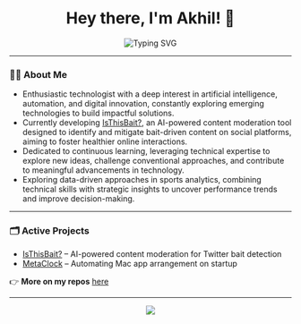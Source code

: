 <h1 align="center">
	Hey there, I'm Akhil! 👋
</h1>
<p align="center">
	<img src="https://readme-typing-svg.demolab.com?font=Fira+Code&size=22&pause=1000&center=true&vCenter=true&width=435&lines=Tech+Enthusiast;Building+ModerateX;" alt="Typing SVG" />
</p>

---

### 🧑‍💻 About Me 
- Enthusiastic technologist with a deep interest in artificial intelligence, automation, and digital innovation, constantly exploring emerging technologies to build impactful solutions.
- Currently developing [IsThisBait?](https://github.com/akhil1608/is-this-bait), an AI-powered content moderation tool designed to identify and mitigate bait-driven content on social platforms, aiming to foster healthier online interactions.
- Dedicated to continuous learning, leveraging technical expertise to explore new ideas, challenge conventional approaches, and contribute to meaningful advancements in technology.
- Exploring data-driven approaches in sports analytics, combining technical skills with strategic insights to uncover performance trends and improve decision-making.

---

### 🗂️ Active Projects  
- [IsThisBait?](https://github.com/akhil1608/is-this-bait) – AI-powered content moderation for Twitter bait detection  
- [MetaClock](https://github.com/akhil/MetaClock) – Automating Mac app arrangement on startup  

👉 **More on my repos** [here](https://github.com/akhil1608?tab=repositories)  

---

<p align="center">
	<img src="https://komarev.com/ghpvc/?username=akhil1608&label=Profile%20Views&color=blue&style=plastic" />
</p>
